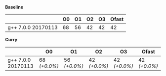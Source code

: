 **Baseline**

|                    |  O0  |  O1  |  O2  |  O3  |  Ofast
|--------------------|------|------|------|------|-------
|g++ 7.0.0 20170113  |  68  |  56  |  42  |  42  |  42





**Curry**

|                    |  O0            |  O1            |  O2            |  O3            |  Ofast
|--------------------|----------------|----------------|----------------|----------------|--------------
|g++ 7.0.0 20170113  |  68 *(+0.0%)*  |  56 *(+0.0%)*  |  42 *(+0.0%)*  |  42 *(+0.0%)*  |  42 *(+0.0%)*





